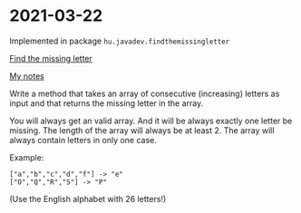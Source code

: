 # 2021-03-22

Implemented in package `hu.javadev.findthemissingletter`

[Find the missing letter](https://www.codewars.com/kata/5839edaa6754d6fec10000a2)

[My notes](NOTES.md)

Write a method that takes an array of consecutive (increasing) letters as input and that returns the missing letter in the array.

You will always get an valid array. And it will be always exactly one letter be missing. The length of the array will always be at least 2.
The array will always contain letters in only one case.

Example:

```text
["a","b","c","d","f"] -> "e"
["O","Q","R","S"] -> "P"
```
(Use the English alphabet with 26 letters!)
